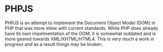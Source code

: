 <h1>PHPJS</h1>
<p>PHPJS is an attempt to implement the Document Object Model (DOM) in PHP that was more inline with current standards.
	While PHP does already have its own impelmentation of the DOM, it is somewhat outdated and is more geared towards
	XML/XHTML/HTML4.  This is very much a work in progress and as a result things may be broken.</p>